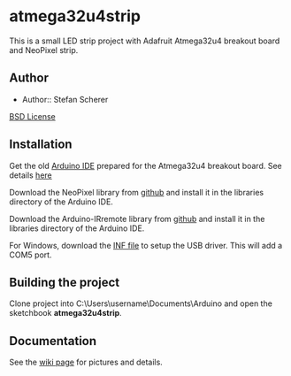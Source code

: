 # atmega32u4strip

This is a small LED strip project with Adafruit Atmega32u4 breakout board and NeoPixel strip.

## Author

- Author:: Stefan Scherer

[BSD License](https://github.com/StefanScherer/trinketstrip/blob/master/LICENSE)

## Installation

Get the old [Arduino IDE](http://www.ladyada.net/products/atmega32u4breakout/teensyduinov21b.zip) prepared for the Atmega32u4 breakout board.  See details [here](http://www.ladyada.net/wiki/products/atmega32u4breakout/index.html?rev=1302835337)

Download the NeoPixel library from [github](https://github.com/adafruit/Adafruit_NeoPixel) and install it in the libraries directory of the Arduino IDE.

Download the Arduino-IRremote library from [github](https://github.com/shirriff/Arduino-IRremote) and install it in the libraries directory of the Arduino IDE.

For Windows, download the [INF file](http://www.adafruit.com/datasheets/atmega32u4cdc.inf) to setup the USB driver. This will add a COM5 port.


## Building the project

Clone project into C:\Users\username\Documents\Arduino and open the sketchbook **atmega32u4strip**.

## Documentation

See the [wiki page](../../wiki/LED-strip-controlled-by-Atmega32u4-breakout-board) for pictures and details.


